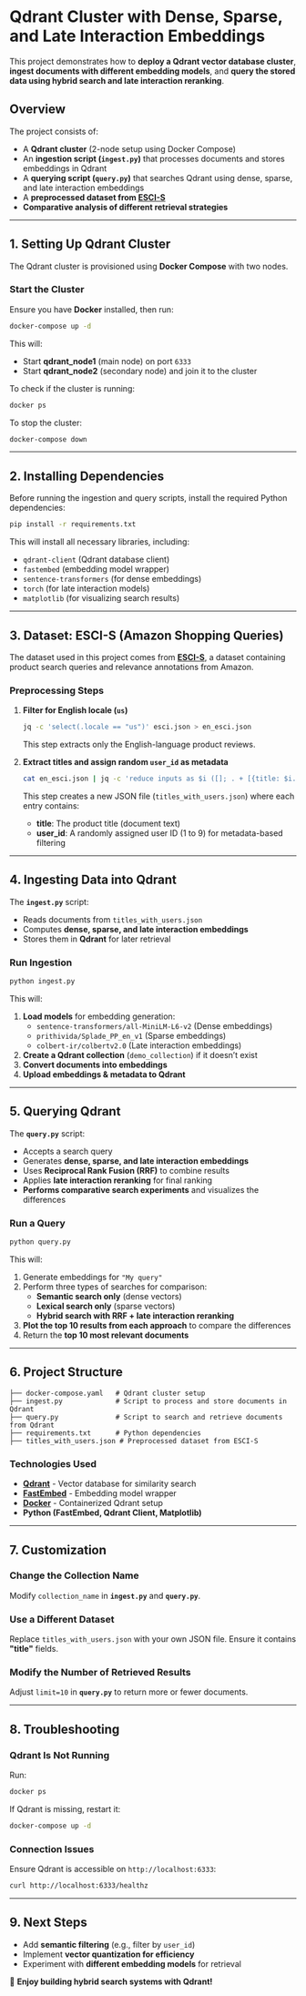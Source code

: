 # Qdrant Cluster with Dense, Sparse, and Late Interaction Embeddings

This project demonstrates how to **deploy a Qdrant vector database cluster**, **ingest documents with different embedding models**, and **query the stored data using hybrid search and late interaction reranking**.

## **Overview**
The project consists of:
- A **Qdrant cluster** (2-node setup using Docker Compose)
- An **ingestion script (`ingest.py`)** that processes documents and stores embeddings in Qdrant
- A **querying script (`query.py`)** that searches Qdrant using dense, sparse, and late interaction embeddings
- A **preprocessed dataset from [ESCI-S](https://github.com/shuttie/esci-s)**
- **Comparative analysis of different retrieval strategies**

---

## **1. Setting Up Qdrant Cluster**
The Qdrant cluster is provisioned using **Docker Compose** with two nodes.

### **Start the Cluster**
Ensure you have **Docker** installed, then run:
```sh
docker-compose up -d
```
This will:
- Start **qdrant_node1** (main node) on port `6333`
- Start **qdrant_node2** (secondary node) and join it to the cluster

To check if the cluster is running:
```sh
docker ps
```

To stop the cluster:
```sh
docker-compose down
```

---

## **2. Installing Dependencies**
Before running the ingestion and query scripts, install the required Python dependencies:
```sh
pip install -r requirements.txt
```
This will install all necessary libraries, including:
- `qdrant-client` (Qdrant database client)
- `fastembed` (embedding model wrapper)
- `sentence-transformers` (for dense embeddings)
- `torch` (for late interaction models)
- `matplotlib` (for visualizing search results)

---

## **3. Dataset: ESCI-S (Amazon Shopping Queries)**
The dataset used in this project comes from **[ESCI-S](https://github.com/shuttie/esci-s)**, a dataset containing product search queries and relevance annotations from Amazon.

### **Preprocessing Steps**
1. **Filter for English locale (`us`)**
   ```sh
   jq -c 'select(.locale == "us")' esci.json > en_esci.json
   ```
   This step extracts only the English-language product reviews.

2. **Extract titles and assign random `user_id` as metadata**
   ```sh
   cat en_esci.json | jq -c 'reduce inputs as $i ([]; . + [{title: $i.title, user_id: (length % 9 + 1)}]) | .[]' > titles_with_users.json
   ```
   This step creates a new JSON file (`titles_with_users.json`) where each entry contains:
   - **title**: The product title (document text)
   - **user_id**: A randomly assigned user ID (1 to 9) for metadata-based filtering

---

## **4. Ingesting Data into Qdrant**
The **`ingest.py`** script:
- Reads documents from `titles_with_users.json`
- Computes **dense, sparse, and late interaction embeddings**
- Stores them in **Qdrant** for later retrieval

### **Run Ingestion**
```sh
python ingest.py
```
This will:
1. **Load models** for embedding generation:
   - `sentence-transformers/all-MiniLM-L6-v2` (Dense embeddings)
   - `prithivida/Splade_PP_en_v1` (Sparse embeddings)
   - `colbert-ir/colbertv2.0` (Late interaction embeddings)
2. **Create a Qdrant collection** (`demo_collection`) if it doesn’t exist
3. **Convert documents into embeddings**
4. **Upload embeddings & metadata to Qdrant**

---

## **5. Querying Qdrant**
The **`query.py`** script:
- Accepts a search query
- Generates **dense, sparse, and late interaction embeddings**
- Uses **Reciprocal Rank Fusion (RRF)** to combine results
- Applies **late interaction reranking** for final ranking
- **Performs comparative search experiments** and visualizes the differences

### **Run a Query**
```sh
python query.py
```
This will:
1. Generate embeddings for `"My query"`
2. Perform three types of searches for comparison:
   - **Semantic search only** (dense vectors)
   - **Lexical search only** (sparse vectors)
   - **Hybrid search with RRF + late interaction reranking**
3. **Plot the top 10 results from each approach** to compare the differences
4. Return the **top 10 most relevant documents**

---

## **6. Project Structure**
```
├── docker-compose.yaml   # Qdrant cluster setup
├── ingest.py             # Script to process and store documents in Qdrant
├── query.py              # Script to search and retrieve documents from Qdrant
├── requirements.txt      # Python dependencies
├── titles_with_users.json # Preprocessed dataset from ESCI-S
```

### **Technologies Used**
- **[Qdrant](https://qdrant.tech/)** - Vector database for similarity search
- **[FastEmbed](https://github.com/quickembedding/fastembed)** - Embedding model wrapper
- **[Docker](https://www.docker.com/)** - Containerized Qdrant setup
- **Python (FastEmbed, Qdrant Client, Matplotlib)**

---

## **7. Customization**
### **Change the Collection Name**
Modify `collection_name` in **`ingest.py`** and **`query.py`**.

### **Use a Different Dataset**
Replace `titles_with_users.json` with your own JSON file. Ensure it contains **"title"** fields.

### **Modify the Number of Retrieved Results**
Adjust `limit=10` in **`query.py`** to return more or fewer documents.

---

## **8. Troubleshooting**
### **Qdrant Is Not Running**
Run:
```sh
docker ps
```
If Qdrant is missing, restart it:
```sh
docker-compose up -d
```

### **Connection Issues**
Ensure Qdrant is accessible on `http://localhost:6333`:
```sh
curl http://localhost:6333/healthz
```

---

## **9. Next Steps**
- Add **semantic filtering** (e.g., filter by `user_id`)
- Implement **vector quantization for efficiency**
- Experiment with **different embedding models** for retrieval

🚀 **Enjoy building hybrid search systems with Qdrant!**





